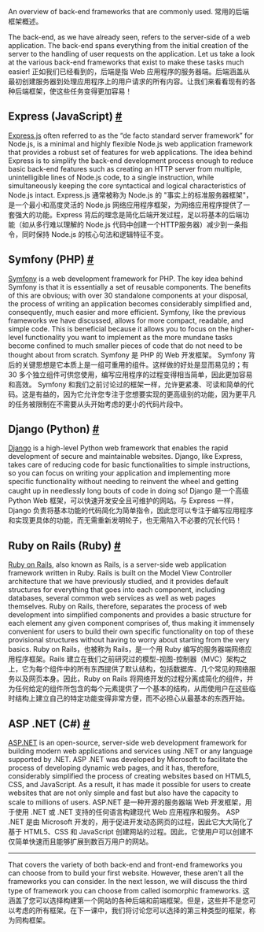 An overview of back-end frameworks that are commonly used.
常用的后端框架概述。


The back-end, as we have already seen, refers to the server-side of a web application. The back-end spans everything from the initial creation of the server to the handling of user requests on the application. Let us take a look at the various back-end frameworks that exist to make these tasks much easier!
正如我们已经看到的，后端是指 Web 应用程序的服务器端。后端涵盖从最初创建服务器到处理应用程序上的用户请求的所有内容。让我们来看看现有的各种后端框架，使这些任务变得更加容易！

## Express (JavaScript) [#](https://www.educative.io/courses/web-development-a-primer/3jQWBQgLAgn#Express-(JavaScript)-)

[Express.js](https://expressjs.com/en/starter/installing.html) often referred to as the “de facto standard server framework” for Node.js, is a minimal and highly flexible Node.js web application framework that provides a robust set of features for web applications. The idea behind Express is to simplify the back-end development process enough to reduce basic back-end features such as creating an HTTP server from multiple, unintelligible lines of Node.js code, to a single instruction, while simultaneously keeping the core syntactical and logical characteristics of Node.js intact.
Express.js 通常被称为 Node.js 的 "事实上的标准服务器框架"，是一个最小和高度灵活的 Node.js 网络应用程序框架，为网络应用程序提供了一套强大的功能。Express 背后的理念是简化后端开发过程，足以将基本的后端功能（如从多行难以理解的 Node.js 代码中创建一个HTTP服务器）减少到一条指令，同时保持 Node.js 的核心句法和逻辑特征不变。

## Symfony (PHP) [#](https://www.educative.io/courses/web-development-a-primer/3jQWBQgLAgn#Symfony-(PHP)-)

[Symfony](https://symfony.com/) is a web development framework for PHP. The key idea behind Symfony is that it is essentially a set of reusable components. The benefits of this are obvious; with over 30 standalone components at your disposal, the process of writing an application becomes considerably simplified and, consequently, much easier and more efficient. Symfony, like the previous frameworks we have discussed, allows for more compact, readable, and simple code. This is beneficial because it allows you to focus on the higher-level functionality you want to implement as the more mundane tasks become confined to much smaller pieces of code that do not need to be thought about from scratch.
Symfony 是 PHP 的 Web 开发框架。 Symfony 背后的关键思想是它本质上是一组可重用的组件。这样做的好处是显而易见的；有 30 多个独立组件可供您使用，编写应用程序的过程变得相当简单，因此更加容易和高效。 Symfony 和我们之前讨论过的框架一样，允许更紧凑、可读和简单的代码。这是有益的，因为它允许您专注于您想要实现的更高级别的功能，因为更平凡的任务被限制在不需要从头开始考虑的更小的代码片段中。

## Django (Python) [#](https://www.educative.io/courses/web-development-a-primer/3jQWBQgLAgn#Django-(Python)-)

[Django](https://www.djangoproject.com/) is a high-level Python web framework that enables the rapid development of secure and maintainable websites. Django, like Express, takes care of reducing code for basic functionalities to simple instructions, so you can focus on writing your application and implementing more specific functionality without needing to reinvent the wheel and getting caught up in needlessly long bouts of code in doing so!
Django 是一个高级 Python Web 框架，可以快速开发安全且可维护的网站。与 Express 一样，Django 负责将基本功能的代码简化为简单指令，因此您可以专注于编写应用程序和实现更具体的功能，而无需重新发明轮子，也无需陷入不必要的冗长代码！

## Ruby on Rails (Ruby) [#](https://www.educative.io/courses/web-development-a-primer/3jQWBQgLAgn#Ruby-on-Rails-(Ruby)-)

[Ruby on Rails](https://rubyonrails.org/), also known as Rails, is a server-side web application framework written in Ruby. Rails is built on the Model View Controller architecture that we have previously studied, and it provides default structures for everything that goes into each component, including databases, several common web services as well as web pages themselves. Ruby on Rails, therefore, separates the process of web development into simplified components and provides a basic structure for each element any given component comprises of, thus making it immensely convenient for users to build their own specific functionality on top of these provisional structures without having to worry about starting from the very basics.
Ruby on Rails，也被称为 Rails，是一个用 Ruby 编写的服务器端网络应用程序框架。Rails 建立在我们之前研究过的模型-视图-控制器（MVC）架构之上，它为每个组件中的所有东西提供了默认结构，包括数据库、几个常见的网络服务以及网页本身。因此，Ruby on Rails 将网络开发的过程分离成简化的组件，并为任何给定的组件所包含的每个元素提供了一个基本的结构，从而使用户在这些临时结构上建立自己的特定功能变得非常方便，而不必担心从最基本的东西开始。

## ASP .NET (C#) [#](https://www.educative.io/courses/web-development-a-primer/3jQWBQgLAgn#ASP-.NET-(C#)-)

[ASP.NET](https://www.asp.net/) is an open-source, server-side web development framework for building modern web applications and services using .NET or any language supported by .NET. ASP .NET was developed by Microsoft to facilitate the process of developing dynamic web pages, and it has, therefore, considerably simplified the process of creating websites based on HTML5, CSS, and JavaScript. As a result, it has made it possible for users to create websites that are not only simple and fast but also have the capacity to scale to millions of users.
ASP.NET 是一种开源的服务器端 Web 开发框架，用于使用 .NET 或 .NET 支持的任何语言构建现代 Web 应用程序和服务。 ASP .NET 是由 Microsoft 开发的，用于促进开发动态网页的过程，因此它大大简化了基于 HTML5、CSS 和 JavaScript 创建网站的过程。因此，它使用户可以创建不仅简单快速而且能够扩展到数百万用户的网站。

---

That covers the variety of both back-end and front-end frameworks you can choose from to build your first website. However, these aren't all the frameworks you can consider. In the next lesson, we will discuss the third type of framework you can choose from called isomorphic frameworks.
这涵盖了您可以选择构建第一个网站的各种后端和前端框架。但是，这些并不是您可以考虑的所有框架。在下一课中，我们将讨论您可以选择的第三种类型的框架，称为同构框架。

